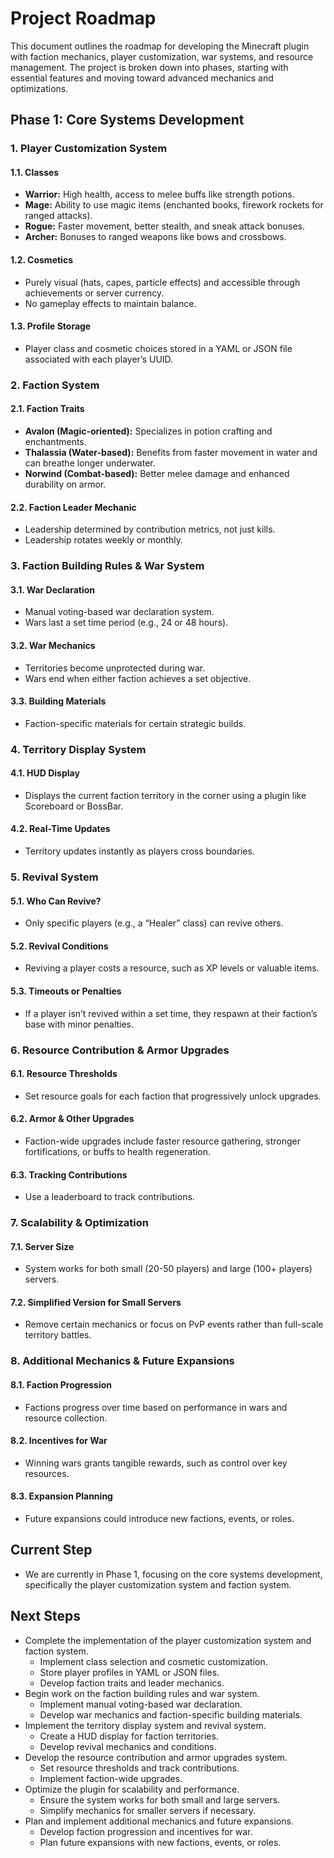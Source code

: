 
# Project Roadmap

This document outlines the roadmap for developing the Minecraft plugin with faction mechanics, player customization, war systems, and resource management. The project is broken down into phases, starting with essential features and moving toward advanced mechanics and optimizations.

## Phase 1: Core Systems Development

### 1. Player Customization System

#### 1.1. Classes
- **Warrior:** High health, access to melee buffs like strength potions.
- **Mage:** Ability to use magic items (enchanted books, firework rockets for ranged attacks).
- **Rogue:** Faster movement, better stealth, and sneak attack bonuses.
- **Archer:** Bonuses to ranged weapons like bows and crossbows.

#### 1.2. Cosmetics
- Purely visual (hats, capes, particle effects) and accessible through achievements or server currency.
- No gameplay effects to maintain balance.

#### 1.3. Profile Storage
- Player class and cosmetic choices stored in a YAML or JSON file associated with each player’s UUID.

### 2. Faction System

#### 2.1. Faction Traits
- **Avalon (Magic-oriented):** Specializes in potion crafting and enchantments.
- **Thalassia (Water-based):** Benefits from faster movement in water and can breathe longer underwater.
- **Norwind (Combat-based):** Better melee damage and enhanced durability on armor.

#### 2.2. Faction Leader Mechanic
- Leadership determined by contribution metrics, not just kills.
- Leadership rotates weekly or monthly.

### 3. Faction Building Rules & War System

#### 3.1. War Declaration
- Manual voting-based war declaration system.
- Wars last a set time period (e.g., 24 or 48 hours).

#### 3.2. War Mechanics
- Territories become unprotected during war.
- Wars end when either faction achieves a set objective.

#### 3.3. Building Materials
- Faction-specific materials for certain strategic builds.

### 4. Territory Display System

#### 4.1. HUD Display
- Displays the current faction territory in the corner using a plugin like Scoreboard or BossBar.

#### 4.2. Real-Time Updates
- Territory updates instantly as players cross boundaries.

### 5. Revival System

#### 5.1. Who Can Revive?
- Only specific players (e.g., a “Healer” class) can revive others.

#### 5.2. Revival Conditions
- Reviving a player costs a resource, such as XP levels or valuable items.

#### 5.3. Timeouts or Penalties
- If a player isn’t revived within a set time, they respawn at their faction’s base with minor penalties.

### 6. Resource Contribution & Armor Upgrades

#### 6.1. Resource Thresholds
- Set resource goals for each faction that progressively unlock upgrades.

#### 6.2. Armor & Other Upgrades
- Faction-wide upgrades include faster resource gathering, stronger fortifications, or buffs to health regeneration.

#### 6.3. Tracking Contributions
- Use a leaderboard to track contributions.

### 7. Scalability & Optimization

#### 7.1. Server Size
- System works for both small (20-50 players) and large (100+ players) servers.

#### 7.2. Simplified Version for Small Servers
- Remove certain mechanics or focus on PvP events rather than full-scale territory battles.

### 8. Additional Mechanics & Future Expansions

#### 8.1. Faction Progression
- Factions progress over time based on performance in wars and resource collection.

#### 8.2. Incentives for War
- Winning wars grants tangible rewards, such as control over key resources.

#### 8.3. Expansion Planning
- Future expansions could introduce new factions, events, or roles.

## Current Step
- We are currently in Phase 1, focusing on the core systems development, specifically the player customization system and faction system.

## Next Steps
- Complete the implementation of the player customization system and faction system.
  - Implement class selection and cosmetic customization.
  - Store player profiles in YAML or JSON files.
  - Develop faction traits and leader mechanics.
- Begin work on the faction building rules and war system.
  - Implement manual voting-based war declaration.
  - Develop war mechanics and faction-specific building materials.
- Implement the territory display system and revival system.
  - Create a HUD display for faction territories.
  - Develop revival mechanics and conditions.
- Develop the resource contribution and armor upgrades system.
  - Set resource thresholds and track contributions.
  - Implement faction-wide upgrades.
- Optimize the plugin for scalability and performance.
  - Ensure the system works for both small and large servers.
  - Simplify mechanics for smaller servers if necessary.
- Plan and implement additional mechanics and future expansions.
  - Develop faction progression and incentives for war.
  - Plan future expansions with new factions, events, or roles.
